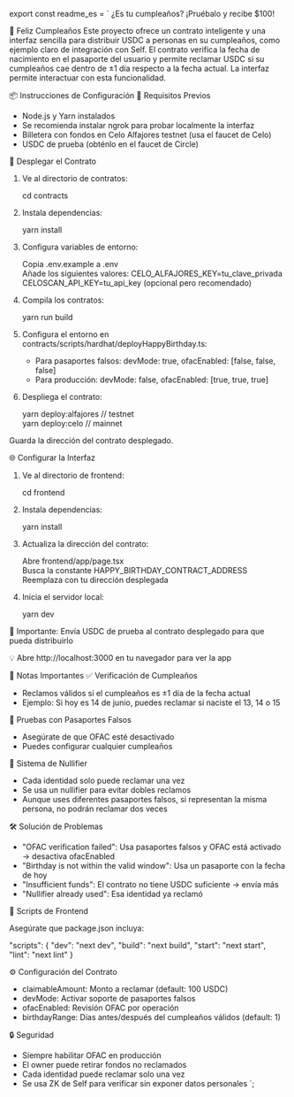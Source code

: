 export const readme_es = `
¿Es tu cumpleaños? ¡Pruébalo y recibe $100!

🎉 Feliz Cumpleaños
Este proyecto ofrece un contrato inteligente y una interfaz sencilla para distribuir USDC a personas en su cumpleaños, como ejemplo claro de integración con Self. El contrato verifica la fecha de nacimiento en el pasaporte del usuario y permite reclamar USDC si su cumpleaños cae dentro de ±1 día respecto a la fecha actual. La interfaz permite interactuar con esta funcionalidad.

📦 Instrucciones de Configuración
🔧 Requisitos Previos
- Node.js y Yarn instalados
- Se recomienda instalar ngrok para probar localmente la interfaz
- Billetera con fondos en Celo Alfajores testnet (usa el faucet de Celo)
- USDC de prueba (obténlo en el faucet de Circle)

🚀 Desplegar el Contrato
1. Ve al directorio de contratos:

   cd contracts

2. Instala dependencias:

   yarn install

3. Configura variables de entorno:

   Copia .env.example a .env  
   Añade los siguientes valores:
   CELO_ALFAJORES_KEY=tu_clave_privada  
   CELOSCAN_API_KEY=tu_api_key (opcional pero recomendado)

4. Compila los contratos:

   yarn run build

5. Configura el entorno en contracts/scripts/hardhat/deployHappyBirthday.ts:
   - Para pasaportes falsos:
     devMode: true,
     ofacEnabled: [false, false, false]
   - Para producción:
     devMode: false,
     ofacEnabled: [true, true, true]

6. Despliega el contrato:

   yarn deploy:alfajores  // testnet  
   yarn deploy:celo       // mainnet

Guarda la dirección del contrato desplegado.

🌐 Configurar la Interfaz
1. Ve al directorio de frontend:

   cd frontend

2. Instala dependencias:

   yarn install

3. Actualiza la dirección del contrato:

   Abre frontend/app/page.tsx  
   Busca la constante HAPPY_BIRTHDAY_CONTRACT_ADDRESS  
   Reemplaza con tu dirección desplegada

4. Inicia el servidor local:

   yarn dev

🔔 Importante: Envía USDC de prueba al contrato desplegado para que pueda distribuirlo

💡 Abre http://localhost:3000 en tu navegador para ver la app

📝 Notas Importantes
✅ Verificación de Cumpleaños
- Reclamos válidos si el cumpleaños es ±1 día de la fecha actual
- Ejemplo: Si hoy es 14 de junio, puedes reclamar si naciste el 13, 14 o 15

🧪 Pruebas con Pasaportes Falsos
- Asegúrate de que OFAC esté desactivado
- Puedes configurar cualquier cumpleaños

🔐 Sistema de Nullifier
- Cada identidad solo puede reclamar una vez
- Se usa un nullifier para evitar dobles reclamos
- Aunque uses diferentes pasaportes falsos, si representan la misma persona, no podrán reclamar dos veces

🛠️ Solución de Problemas
- "OFAC verification failed": Usa pasaportes falsos y OFAC está activado → desactiva ofacEnabled
- "Birthday is not within the valid window": Usa un pasaporte con la fecha de hoy
- "Insufficient funds": El contrato no tiene USDC suficiente → envía más
- "Nullifier already used": Esa identidad ya reclamó

📁 Scripts de Frontend

Asegúrate que package.json incluya:

"scripts": {
  "dev": "next dev",
  "build": "next build",
  "start": "next start",
  "lint": "next lint"
}

⚙️ Configuración del Contrato
- claimableAmount: Monto a reclamar (default: 100 USDC)
- devMode: Activar soporte de pasaportes falsos
- ofacEnabled: Revisión OFAC por operación
- birthdayRange: Días antes/después del cumpleaños válidos (default: 1)

🔒 Seguridad
- Siempre habilitar OFAC en producción
- El owner puede retirar fondos no reclamados
- Cada identidad puede reclamar solo una vez
- Se usa ZK de Self para verificar sin exponer datos personales
`;